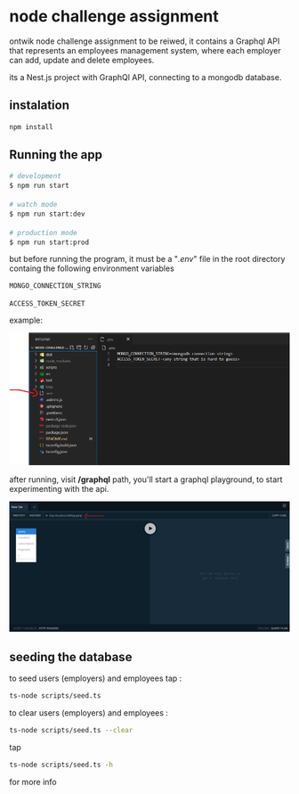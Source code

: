# node challenge assignment

ontwik node challenge assignment to be reiwed, it contains a Graphql API that represents an employees management system, where each employer can add, update and delete employees.

its a Nest.js project with GraphQl API, connecting to a mongodb database.

## instalation
```bash
npm install
```

## Running the app

```bash
# development
$ npm run start

# watch mode
$ npm run start:dev

# production mode
$ npm run start:prod
```

but before running the program, it must be a "*.env*" file in the root directory containg the following environment variables

    MONGO_CONNECTION_STRING

    ACCESS_TOKEN_SECRET

example:

![.env file in vscode](.github/media/env.png)

after running, visit **/graphql** path, you'll start a graphql playground, to start experimenting with the api.

![GraphQl playground](.github/media/gql.png)


## seeding the database


to seed users (employers) and employees tap :
```bash
ts-node scripts/seed.ts
```
to clear users (employers) and employees :
```bash
ts-node scripts/seed.ts --clear
```
tap
```bash
ts-node scripts/seed.ts -h
```
for more info

